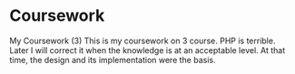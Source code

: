 # Coursework
My Coursework (3)
This is my coursework on 3 course.
PHP is terrible.
Later I will correct it when the knowledge is at an acceptable level.
At that time, the design and its implementation were the basis.
